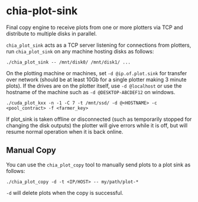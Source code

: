 # chia-plot-sink

Final copy engine to receive plots from one or more plotters via TCP and distribute to multiple disks in parallel.

`chia_plot_sink` acts as a TCP server listening for connections from plotters, run `chia_plot_sink` on any machine hosting disks as follows:

```
./chia_plot_sink -- /mnt/disk0/ /mnt/disk1/ ...
```

On the plotting machine or machines, set `-d @ip.of.plot.sink` for transfer over network (should be at least 10Gb for a single plotter making 3 minute plots). If the drives are on the plotter itself, use `-d @localhost` or use the hostname of the machine such as `-d @DESKTOP-ABCDEF12` on windows.

```
./cuda_plot_kxx -n -1 -C 7 -t /mnt/ssd/ -d @<HOSTNAME> -c <pool_contract> -f <farmer_key>
```

If plot_sink is taken offline or disconnected (such as temporarily stopped for changing the disk outputs) the plotter will give errors while it is off, but will resume normal operation when it is back online.

## Manual Copy

You can use the `chia_plot_copy` tool to manually send plots to a plot sink as follows:
```
./chia_plot_copy -d -t <IP/HOST> -- my/path/plot-*
```
`-d` will delete plots when the copy is successful.
